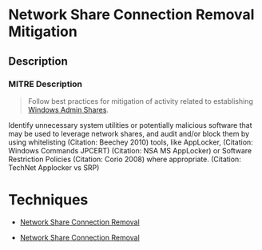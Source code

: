 
# Network Share Connection Removal Mitigation

## Description

### MITRE Description

> Follow best practices for mitigation of activity related to establishing [Windows Admin Shares](https://attack.mitre.org/techniques/T1077). 

Identify unnecessary system utilities or potentially malicious software that may be used to leverage network shares, and audit and/or block them by using whitelisting (Citation: Beechey 2010) tools, like AppLocker, (Citation: Windows Commands JPCERT) (Citation: NSA MS AppLocker) or Software Restriction Policies (Citation: Corio 2008) where appropriate. (Citation: TechNet Applocker vs SRP)


# Techniques


* [Network Share Connection Removal](../techniques/Network-Share-Connection-Removal.md)

* [Network Share Connection Removal](../techniques/Network-Share-Connection-Removal.md)
    
